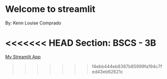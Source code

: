 # Welcome to streamlit

By: Kenn Louise Comprado

<<<<<<< HEAD
Section: BSCS - 3B
=======
[My Streamlit App](https://comprado-bscs3b.streamlit.app/)

>>>>>>> f4ebb444eb8387b85999fa194c7fed43eb62621c
